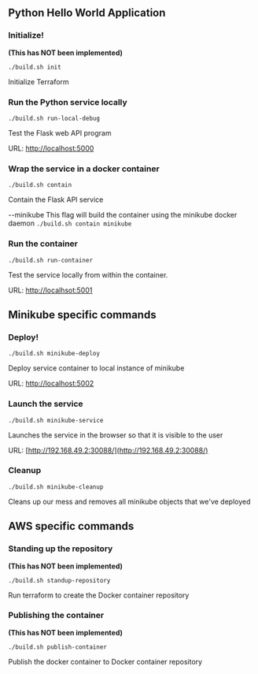 ## Python Hello World Application

### Initialize!
  **(This has NOT been implemented)**

  ```./build.sh init```

  Initialize Terraform

### Run the Python service locally

  ```./build.sh run-local-debug```

  Test the Flask web API program

  URL: [http://localhost:5000](http://127.0.0.1:5000)

### Wrap the service in a docker container

  ```./build.sh contain```

  Contain the Flask API service

  --minikube
  This flag will build the container using the minikube docker daemon
  ```./build.sh contain minikube```

### Run the container

  ```./build.sh run-container```

  Test the service locally from within the container.

  URL: [http://localhsot:5001](http://127.0.0.1:5001)

## Minikube specific commands

### Deploy!

  ```./build.sh minikube-deploy```

  Deploy service container to local instance of minikube

  URL: [http://localhost:5002](http://127.0.0.1:5002)


### Launch the service

  ```./build.sh minikube-service```

  Launches the service in the browser so that it is visible to the user

  URL: [http://192.168.49.2:30088/](http://192.168.49.2:30088/)

### Cleanup

  ```
  ./build.sh minikube-cleanup
  ```

  Cleans up our mess and removes all minikube objects that we've deployed

## AWS specific commands

### Standing up the repository
  **(This has NOT been implemented)**

  ```./build.sh standup-repository```

  Run terraform to create the Docker container repository

### Publishing the container
  **(This has NOT been implemented)**

  ```./build.sh publish-container```

  Publish the docker container to Docker container repository


